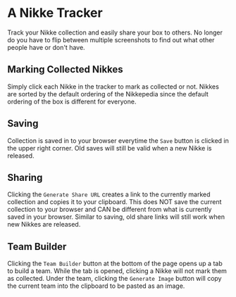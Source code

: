 # A Nikke Tracker
Track your Nikke collection and easily share your box to others. No longer do you have to flip between multiple screenshots to find out what other people have or don't have.
## Marking Collected Nikkes
Simply click each Nikke in the tracker to mark as collected or not. Nikkes are sorted by the default ordering of the Nikkepedia since the default ordering of the box is different for everyone.
## Saving
Collection is saved in to your browser everytime the `Save` button is clicked in the upper right corner. Old saves will still be valid when a new Nikke is released.
## Sharing
Clicking the `Generate Share URL` creates a link to the currently marked collection and copies it to your clipboard. This does NOT save the current collection to your browser and CAN be different from what is currently saved in your browser. Similar to saving, old share links will still work when new Nikkes are released.
## Team Builder
Clicking the `Team Builder` button at the bottom of the page opens up a tab to build a team. While the tab is opened, clicking a Nikke will not mark them as collected. Under the team, clicking the `Generate Image` button will copy the current team into the clipboard to be pasted as an image.